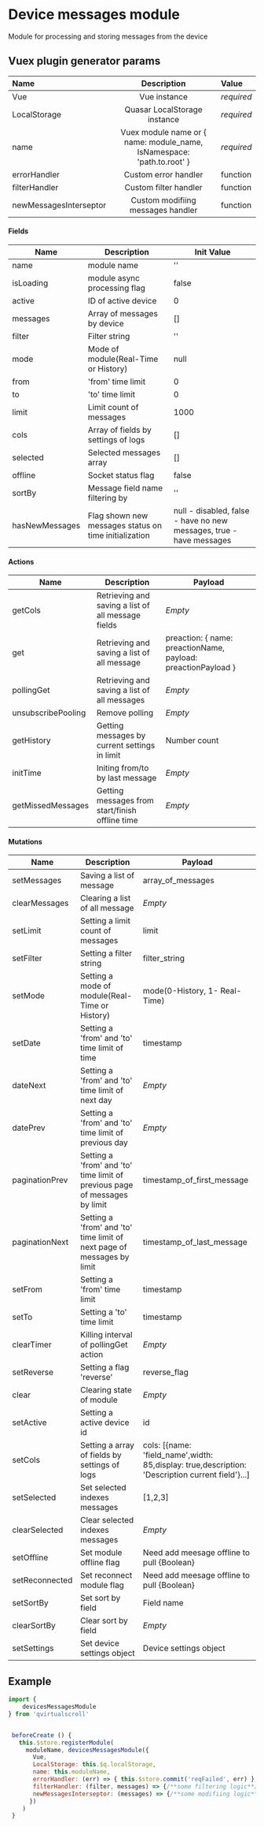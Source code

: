 # Device messages module
Module for processing and storing messages from the device
## Vuex plugin generator params
|Name| Description | Value |
| :-- | :---: | :-- |
|Vue| Vue instance | *required* |
|LocalStorage| Quasar LocalStorage instance | *required* |
|name| Vuex module name or { name: module_name, lsNamespace: 'path.to.root' } | *required* |
|errorHandler| Custom error handler | function |
|filterHandler| Custom filter handler | function |
|newMessagesInterseptor| Custom modifiing messages handler | function |
#### Fields
| Name  |  Description  | Init Value |
|---|---|---|
|name| module name | '' |
|isLoading| module async processing flag | false |
|active| ID of active device| 0|
|messages| Array of messages by device| []|
|filter| Filter string| ''|
|mode| Mode of module(Real-Time or History)| null|
|from| 'from' time limit| 0|
|to| 'to' time limit| 0|
|limit| Limit count of messages| 1000|
|cols| Array of fields by settings of logs| []|
|selected| Selected messages array | [] |
|offline| Socket status flag | false |
|sortBy| Message field name filtering by | '' |
|hasNewMessages| Flag shown new messages status on time initialization | null - disabled, false - have no new messages, true - have messages |
#### Actions
| Name  |  Description  | Payload |
|---|---|---|
|getCols| Retrieving and saving a list of all message fields| *Empty*|
|get| Retrieving and saving a list of all message| preaction: { name: preactionName, payload: preactionPayload }|
|pollingGet| Retrieving and saving a list of all messages | *Empty*|
|unsubscribePooling| Remove polling | *Empty* |
|getHistory| Getting messages by current settings in limit | Number count |
|initTime| Initing from/to by last message | *Empty* |
|getMissedMessages| Getting messages from start/finish offline time | *Empty* |
#### Mutations
| Name  |  Description  | Payload |
|---|---|---|
|setMessages| Saving a list of message| array_of_messages|
|clearMessages| Clearing a list of all message| *Empty*|
|setLimit| Setting a limit count of messages| limit|
|setFilter| Setting a filter string| filter_string|
|setMode| Setting a mode of module(Real-Time or History)| mode(0-History, 1- Real-Time)|
|setDate| Setting a 'from' and 'to' time limit of time| timestamp|
|dateNext| Setting a 'from' and 'to' time limit of next day| *Empty*|
|datePrev| Setting a 'from' and 'to' time limit of previous day| *Empty*|
|paginationPrev| Setting a 'from' and 'to' time limit of previous page of messages by limit| timestamp_of_first_message|
|paginationNext| Setting a 'from' and 'to' time limit of next page of messages by limit| timestamp_of_last_message|
|setFrom| Setting a 'from' time limit| timestamp|
|setTo| Setting a 'to' time limit| timestamp|
|clearTimer| Killing interval of pollingGet action| *Empty*|
|setReverse| Setting a flag 'reverse'| reverse_flag|
|clear| Clearing state of module| *Empty*|
|setActive| Setting a active device id | id|
|setCols| Setting a array of fields by settings of logs | cols: [{name: 'field_name',width: 85,display: true,description: 'Description current field'}...]|
|setSelected| Set selected indexes messages | [1,2,3] |
|clearSelected| Clear selected indexes messages| *Empty* |
|setOffline| Set module offline flag | Need add meesage offline to pull {Boolean} |
|setReconnected| Set reconnect module flag | Need add meesage offline to pull {Boolean} |
|setSortBy| Set sort by field | Field name |
|clearSortBy| Clear sort by field | *Empty* |
|setSettings| Set device settings object | Device settings object |

## Example
```javascript
import {
    devicesMessagesModule
} from 'qvirtualscroll'


 beforeCreate () {
   this.$store.registerModule(
     moduleName, devicesMessagesModule({
       Vue,
       LocalStorage: this.$q.localStorage,
       name: this.moduleName,
       errorHandler: (err) => { this.$store.commit('reqFailed', err) },
       filterHandler: (filter, messages) => {/**some filtering logic**/},
       newMessagesInterseptor: (messages) => {/**some modifiing logic**/}
      })
    )
 }
